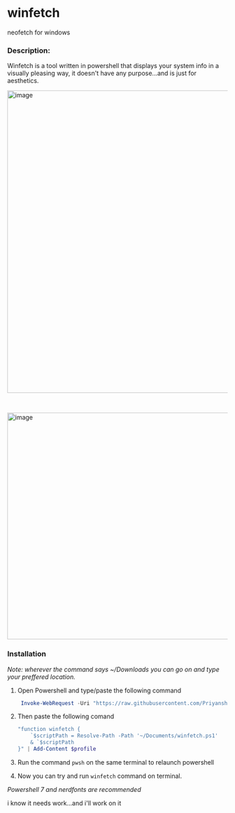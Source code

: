 # winfetch
neofetch for windows


### Description: 
Winfetch is a tool written in powershell that displays your system info in a visually pleasing way, it doesn't have any purpose...and is just for aesthetics.
 
<img width="690" alt="image" src="https://github.com/Priyanshu-1012/winfetch/assets/39450902/9e0f691f-ca80-43f8-83c2-6a4ba6412303">

‎ 
‎ 



<img width="517" alt="image" src="https://github.com/Priyanshu-1012/winfetch/assets/39450902/fc2ea60b-7a75-474f-9183-53e9c8684da5">

### Installation

_Note: wherever the command says ~/Downloads you can go on and type your preffered location._

1. Open Powershell and type/paste the following command
   ```powershell
    Invoke-WebRequest -Uri "https://raw.githubusercontent.com/Priyanshu-1012/winfetch/master/winfetch.ps1" | Select-Object -ExpandProperty Content | Out-File -FilePath ~/Documents/winfetch.ps1 -Encoding UTF8
   ```
2. Then paste the following comand
   ```powershell
   "function winfetch {
       `$scriptPath = Resolve-Path -Path '~/Documents/winfetch.ps1'
       & `$scriptPath
   }" | Add-Content $profile
   ```
   
3. Run the command ```pwsh``` on the same terminal to relaunch powershell
4. Now you can try and run ```winfetch``` command on terminal.

*Powershell 7 and nerdfonts are recommended*


i know it needs work...and i'll work on it
